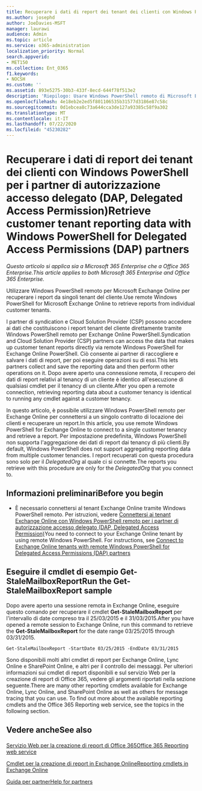 ```yaml
---
title: Recuperare i dati di report dei tenant dei clienti con Windows PowerShell per i partner di autorizzazione accesso delegato (DAP, Delegated Access Permission)
ms.author: josephd
author: JoeDavies-MSFT
manager: laurawi
audience: Admin
ms.topic: article
ms.service: o365-administration
localization_priority: Normal
search.appverid:
- MET150
ms.collection: Ent_O365
f1.keywords:
- NOCSH
ms.custom: ''
ms.assetid: 893e5275-30b3-433f-8ecd-644f78f513e2
description: 'Riepilogo: Usare Windows PowerShell remoto di Microsoft Exchange Online per recuperare i report dei tenant di un singolo cliente.'
ms.openlocfilehash: 4e18eb2e2ed5f801106535b31577d3186e87c58c
ms.sourcegitcommit: 0d1ebcea8c73a644cca3de127a93385c58f9a302
ms.translationtype: MT
ms.contentlocale: it-IT
ms.lasthandoff: 07/22/2020
ms.locfileid: "45230282"
---
```

# <a name="retrieve-customer-tenant-reporting-data-with-windows-powershell-for-delegated-access-permissions-dap-partners"></a><span data-ttu-id="4af94-103">Recuperare i dati di report dei tenant dei clienti con Windows PowerShell per i partner di autorizzazione accesso delegato (DAP, Delegated Access Permission)</span><span class="sxs-lookup"><span data-stu-id="4af94-103">Retrieve customer tenant reporting data with Windows PowerShell for Delegated Access Permissions (DAP) partners</span></span>

<span data-ttu-id="4af94-104">*Questo articolo si applica sia a Microsoft 365 Enterprise che a Office 365 Enterprise.*</span><span class="sxs-lookup"><span data-stu-id="4af94-104">*This article applies to both Microsoft 365 Enterprise and Office 365 Enterprise.*</span></span>

<span data-ttu-id="4af94-105">Utilizzare Windows PowerShell remoto per Microsoft Exchange Online per recuperare i report da singoli tenant del cliente.</span><span class="sxs-lookup"><span data-stu-id="4af94-105">Use remote Windows PowerShell for Microsoft Exchange Online to retrieve reports from individual customer tenants.</span></span>
  
<span data-ttu-id="4af94-106">I partner di syndication e Cloud Solution Provider (CSP) possono accedere ai dati che costituiscono i report tenant del cliente direttamente tramite Windows PowerShell remoto per Exchange Online PowerShell.</span><span class="sxs-lookup"><span data-stu-id="4af94-106">Syndication and Cloud Solution Provider (CSP) partners can access the data that makes up customer tenant reports directly via remote Windows PowerShell for Exchange Online PowerShell.</span></span> <span data-ttu-id="4af94-107">Ciò consente ai partner di raccogliere e salvare i dati di report, per poi eseguire operazioni su di essi.</span><span class="sxs-lookup"><span data-stu-id="4af94-107">This lets partners collect and save the reporting data and then perform other operations on it.</span></span> <span data-ttu-id="4af94-108">Dopo avere aperto una connessione remota, il recupero dei dati di report relativi al tenancy di un cliente è identico all'esecuzione di qualsiasi cmdlet per il tenancy di un cliente.</span><span class="sxs-lookup"><span data-stu-id="4af94-108">After you open a remote connection, retrieving reporting data about a customer tenancy is identical to running any cmdlet against a customer tenancy.</span></span>
  
<span data-ttu-id="4af94-109">In questo articolo, è possibile utilizzare Windows PowerShell remoto per Exchange Online per connettersi a un singolo contratto di locazione dei clienti e recuperare un report.</span><span class="sxs-lookup"><span data-stu-id="4af94-109">In this article, you use remote Windows PowerShell for Exchange Online to connect to a single customer tenancy and retrieve a report.</span></span> <span data-ttu-id="4af94-110">Per impostazione predefinita, Windows PowerShell non supporta l'aggregazione dei dati di report dai tenancy di più clienti.</span><span class="sxs-lookup"><span data-stu-id="4af94-110">By default, Windows PowerShell does not support aggregating reporting data from multiple customer tenancies.</span></span> <span data-ttu-id="4af94-111">I report recuperati con questa procedura sono solo per il  _DelegatedOrg_ al quale ci si connette.</span><span class="sxs-lookup"><span data-stu-id="4af94-111">The reports you retrieve with this procedure are only for the  _DelegatedOrg_ that you connect to.</span></span>
  
 
## <a name="before-you-begin"></a><span data-ttu-id="4af94-112">Informazioni preliminari</span><span class="sxs-lookup"><span data-stu-id="4af94-112">Before you begin</span></span>

- <span data-ttu-id="4af94-p103">È necessario connettersi al tenant Exchange Online tramite Windows PowerShell remoto. Per istruzioni, vedere [Connettersi ai tenant Exchange Online con Windows PowerShell remoto per i partner di autorizzazione accesso delegato (DAP, Delegated Access Permission)](connect-to-exchange-online-tenants-with-remote-windows-powershell-for-delegated.md)</span><span class="sxs-lookup"><span data-stu-id="4af94-p103">You need to connect to your Exchange Online tenant by using remote Windows PowerShell. For instructions, see [Connect to Exchange Online tenants with remote Windows PowerShell for Delegated Access Permissions (DAP) partners](connect-to-exchange-online-tenants-with-remote-windows-powershell-for-delegated.md)</span></span>
    
## <a name="run-the-get-stalemailboxreport-sample"></a><span data-ttu-id="4af94-115">Eseguire il cmdlet di esempio Get-StaleMailboxReport</span><span class="sxs-lookup"><span data-stu-id="4af94-115">Run the Get-StaleMailboxReport sample</span></span>

<span data-ttu-id="4af94-116">Dopo avere aperto una sessione remota in Exchange Online, eseguire questo comando per recuperare il cmdlet **Get-StaleMailboxReport** per l'intervallo di date compreso tra il 25/03/2015 e il 31/03/2015.</span><span class="sxs-lookup"><span data-stu-id="4af94-116">After you have opened a remote session to Exchange Online, run this command to retrieve the **Get-StaleMailboxReport** for the date range 03/25/2015 through 03/31/2015.</span></span>
  
```
Get-StaleMailboxReport -StartDate 03/25/2015 -EndDate 03/31/2015
```

<span data-ttu-id="4af94-p104">Sono disponibili molti altri cmdlet di report per Exchange Online, Lync Online e SharePoint Online, e altri per il controllo dei messaggi. Per ulteriori informazioni sui cmdlet di report disponibili e sul servizio Web per la creazione di report di Office 365, vedere gli argomenti riportati nella sezione seguente.</span><span class="sxs-lookup"><span data-stu-id="4af94-p104">There are many other reporting cmdlets available for Exchange Online, Lync Online, and SharePoint Online as well as others for message tracing that you can use. To find out more about the available reporting cmdlets and the Office 365 Reporting web service, see the topics in the following section.</span></span>
  
## <a name="see-also"></a><span data-ttu-id="4af94-119">Vedere anche</span><span class="sxs-lookup"><span data-stu-id="4af94-119">See also</span></span>

#### 

[<span data-ttu-id="4af94-120">Servizio Web per la creazione di report di Office 365</span><span class="sxs-lookup"><span data-stu-id="4af94-120">Office 365 Reporting web service</span></span>](https://go.microsoft.com/fwlink/p/?LinkId=532777)
  
[<span data-ttu-id="4af94-121">Cmdlet per la creazione di report in Exchange Online</span><span class="sxs-lookup"><span data-stu-id="4af94-121">Reporting cmdlets in Exchange Online</span></span>](https://go.microsoft.com/fwlink/p/?LinkId=526430)
  
[<span data-ttu-id="4af94-122">Guida per partner</span><span class="sxs-lookup"><span data-stu-id="4af94-122">Help for partners</span></span>](https://go.microsoft.com/fwlink/p/?LinkID=533477)

